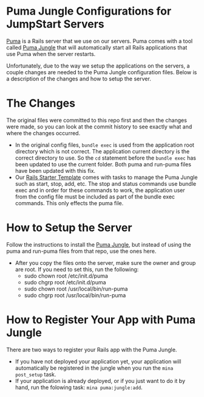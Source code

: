 # Puma Jungle Configurations for JumpStart Servers
[Puma](https://github.com/puma/puma) is a Rails server that we use on our servers. Puma comes with a tool called [Puma Jungle](https://github.com/puma/puma/tree/master/tools/jungle/init.d) that will automatically start all Rails applications that use Puma when the server restarts.

Unfortunately, due to the way we setup the applications on the servers, a couple changes are needed to the Puma Jungle configuration files. Below is a description of the changes and how to setup the server.

# The Changes
The original files were committed to this repo first and then the changes were made, so you can look at the commit history to see exactly what and where the changes occurred.

* In the original config files, `bundle exec` is used from the application root directory which is not correct. The application current directory is the correct directory to use. So the `cd` statement before the `bundle exec` has been updated to use the current folder. Both puma and run-puma files have been updated with this fix.
* Our [Rails Starter Template](https://github.com/JumpStartGeorgia/Starter-Template) comes with tasks to manage the Puma Jungle such as start, stop, add, etc. The stop and status commands use bundle exec and in order for these commands to work, the application user from the config file must be included as part of the bundle exec commands. This only effects the puma file.

# How to Setup the Server
Follow the instructions to install the [Puma Jungle](https://github.com/puma/puma/tree/master/tools/jungle/init.d), but instead of using the puma and run-puma files from that repo, use the ones here.
* After you copy the files onto the server, make sure the owner and group are root. If you need to set this, run the following:
  * sudo chown root /etc/init.d/puma
  * sudo chgrp root /etc/init.d/puma
  * sudo chown root /usr/local/bin/run-puma
  * sudo chgrp root /usr/local/bin/run-puma

# How to Register Your App with Puma Jungle
There are two ways to register your Rails app with the Puma Jungle.
* If you have not deployed your application yet, your application will automatically be registered in the jungle when you run the `mina post_setup` task.
* If your application is already deployed, or if you just want to do it by hand, run the folowing task: `mina puma:jungle:add`.
